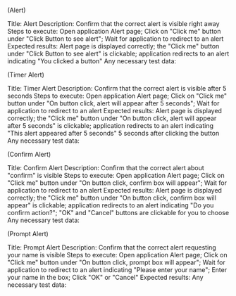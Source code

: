 (Alert)

Title:  Alert
Description:  Confirm that the correct alert is visible right away
Steps to execute:  Open application Alert page; Click on "Click me" button under "Click Button to see alert"; Wait for application to redirect to an alert
Expected results: Alert page is displayed correctly; the "Click me" button under "Click Button to see alert" is clickable; application redirects to an alert indicating "You clicked a button"
Any necessary test data:  

(Timer Alert)

Title:  Timer Alert
Description:  Confirm that the correct alert is visible after 5 seconds
Steps to execute:  Open application Alert page; Click on "Click me" button under "On button click, alert will appear after 5 seconds"; Wait for application to redirect to an alert
Expected results: Alert page is displayed correctly; the "Click me" button under "On button click, alert will appear after 5 seconds" is clickable; application redirects to an alert indicating "This alert appeared after 5 seconds" 5 seconds after clicking the button
Any necessary test data:  

(Confirm Alert)

Title:  Confirm Alert
Description:  Confirm that the correct alert about "confirm" is visible
Steps to execute:  Open application Alert page; Click on "Click me" button under "On button click, confirm box will appear"; Wait for application to redirect to an alert
Expected results: Alert page is displayed correctly; the "Click me" button under "On button click, confirm box will appear" is clickable; application redirects to an alert indicating "Do you confirm action?"; "OK" and "Cancel" buttons are clickable for you to choose
Any necessary test data:  

(Prompt Alert)

Title:  Prompt Alert
Description:  Confirm that the correct alert requesting your name is visible
Steps to execute:  Open application Alert page; Click on "Click me" button under "On button click, prompt box will appear"; Wait for application to redirect to an alert indicating "Please enter your name"; Enter your name in the box; Click "OK" or "Cancel"
Expected results: 
Any necessary test data:  
